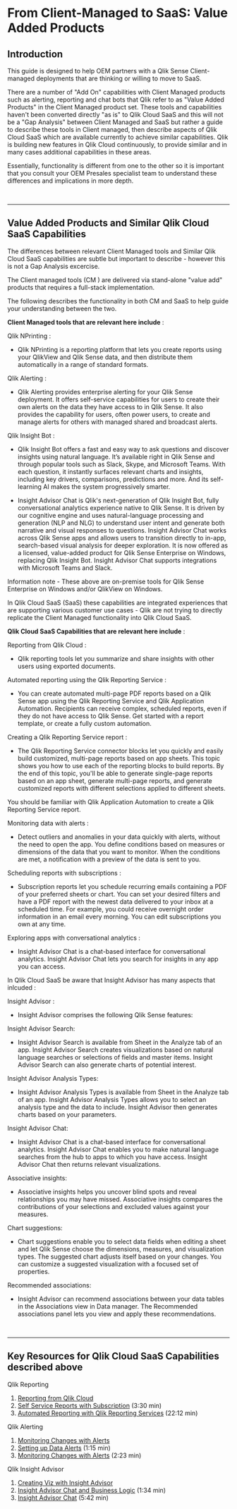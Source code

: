 # From Client-Managed to SaaS: **Value Added Products**

## Introduction
This guide is designed to help OEM partners with a Qlik Sense Client-managed deployments that are thinking or willing to move to SaaS.

There are a number of "Add On" capabilities with Client Managed products such as alerting, reporting and chat bots that Qlik refer to as "Value Added Products" in the Client  Managed product set. These tools and capabilities haven't been converted directly "as is" to Qlik Cloud SaaS and this will not be a "Gap Analysis" between Client Managed and SaaS but rather a guide to describe these tools in Client managed, then describe aspects of Qlik Cloud SaaS which are available currently to achieve similar capabilities. Qlik is building new features in Qlik Cloud continuously, to provide similar and in many cases additional capabilities in these areas.

Essentially, functionality is different from one to the other so it is important that you consult your OEM Presales specialist team to understand these differences and implications in more depth.


&nbsp;
___
## Value Added Products and Similar Qlik Cloud SaaS Capabilities

The differences between relevant Client Managed tools and Similar Qlik Cloud SaaS capabilities are subtle but important to describe - however this is not a Gap Analysis excercise.

The Client managed tools (CM ) are delivered via stand-alone "value add" products that requires a full-stack implementation. 

The following describes the functionality in both CM and SaaS to help guide your understanding between the two.

**Client Managed tools that are relevant here include** :

Qlik NPrinting :

- Qlik NPrinting is a reporting platform that lets you create reports using your QlikView and Qlik Sense data, and then distribute them automatically in a range of standard formats.

Qlik Alerting :

- Qlik Alerting provides enterprise alerting for your Qlik Sense deployment. It offers self-service capabilities for users to create their own alerts on the data they have access to in Qlik Sense. It also provides the capability for users, often power users, to create and manage alerts for others with managed shared and broadcast alerts.

Qlik Insight Bot :

- Qlik Insight Bot offers a fast and easy way to ask questions and discover insights using natural language. It’s available right in Qlik Sense and through popular tools such as Slack, Skype, and Microsoft Teams. With each question, it instantly surfaces relevant charts and insights, including key drivers, comparisons, predictions and more. And its self-learning AI makes the system progressively smarter.

- Insight Advisor Chat is Qlik's next-generation of Qlik Insight Bot, fully conversational analytics experience native to Qlik Sense. It is driven by our cognitive engine and uses natural-language processing and generation (NLP and NLG) to understand user intent and generate both narrative and visual responses to questions. Insight Advisor Chat works across Qlik Sense apps and allows users to transition directly to in-app, search-based visual analysis for deeper exploration. It is now offered as a licensed, value-added product for Qlik Sense Enterprise on Windows, replacing Qlik Insight Bot. Insight Advisor Chat supports integrations with Microsoft Teams and Slack.

Information note - These above are on-premise tools for Qlik Sense Enterprise on Windows and/or QlikView on Windows.

In Qlik Cloud SaaS (SaaS) these capabilities are integrated experiences that are supporting various customer use cases - Qlik are not trying to directly replicate the Client Managed functionality into Qlik Cloud SaaS.



**Qlik Cloud SaaS Capabilities that are relevant here include** :

Reporting from Qlik Cloud :

- Qlik reporting tools let you summarize and share insights with other users using exported documents.

Automated reporting using the Qlik Reporting Service :

- You can create automated multi-page PDF reports based on a Qlik Sense app using the Qlik Reporting Service and Qlik Application Automation. Recipients can receive complex, scheduled reports, even if they do not have access to Qlik Sense. Get started with a report template, or create a fully custom automation.

Creating a Qlik Reporting Service report :

- The Qlik Reporting Service connector blocks let you quickly and easily build customized, multi-page reports based on app sheets. This topic shows you how to use each of the reporting blocks to build reports. By the end of this topic, you'll be able to generate single-page reports based on an app sheet, generate multi-page reports, and generate customized reports with different selections applied to different sheets.

You should be familiar with Qlik Application Automation to create a Qlik Reporting Service report.

Monitoring data with alerts :

- Detect outliers and anomalies in your data quickly with alerts, without the need to open the app. You define conditions based on measures or dimensions of the data that you want to monitor. When the conditions are met, a notification with a preview of the data is sent to you.

Scheduling reports with subscriptions :

- Subscription reports let you schedule recurring emails containing a PDF of your preferred sheets or chart. You can set your desired filters and have a PDF report with the newest data delivered to your inbox at a scheduled time. For example, you could receive overnight order information in an email every morning. You can edit subscriptions you own at any time.


Exploring apps with conversational analytics :

- Insight Advisor Chat is a chat-based interface for conversational analytics. Insight Advisor Chat lets you search for insights in any app you can access.

In Qlik Cloud SaaS be aware that Insight Advisor has many aspects that inlcuded :

Insight Advisor :

- Insight Advisor comprises the following Qlik Sense features:

Insight Advisor Search: 

- Insight Advisor Search is available from Sheet in the Analyze tab of an app. Insight Advisor Search creates visualizations based on natural language searches or selections of fields and master items. Insight Advisor Search can also generate charts of potential interest.

Insight Advisor Analysis Types: 

- Insight Advisor Analysis Types is available from Sheet in the Analyze tab of an app. Insight Advisor Analysis Types allows you to select an analysis type and the data to include. Insight Advisor then generates charts based on your parameters.

Insight Advisor Chat: 

- Insight Advisor Chat is a chat-based interface for conversational analytics. Insight Advisor Chat enables you to make natural language searches from the hub to apps to which you have access. Insight Advisor Chat then returns relevant visualizations.

Associative insights: 

- Associative insights helps you uncover blind spots and reveal relationships you may have missed. Associative insights compares the contributions of your selections and excluded values against your measures.

Chart suggestions: 

- Chart suggestions enable you to select data fields when editing a sheet and let Qlik Sense choose the dimensions, measures, and visualization types. The suggested chart adjusts itself based on your changes. You can customize a suggested visualization with a focused set of properties.

Recommended associations: 

- Insight Advisor can recommend associations between your data tables in the Associations view in Data manager. The Recommended associations panel lets you view and apply these recommendations.


&nbsp;
___
## Key Resources for Qlik Cloud SaaS Capabilities described above


Qlik Reporting

1. [Reporting from Qlik Cloud](https://help.qlik.com/en-US/cloud-services/Subsystems/Hub/Content/Sense_Hub/Reporting/SaaS-reporting-intro.htm)
2. [Self Service Reports with Subscription](https://youtu.be/GydNMmIK4cs) (3:30 min)
3. [Automated Reporting with Qlik Reporting Services](https://youtu.be/tXyuT_1S23o) (22:12 min)

Qlik Alerting

1. [Monitoring Changes with Alerts](https://help.qlik.com/en-US/cloud-services/Subsystems/Hub/Content/Sense_Hub/Alerting/monitoring-changes-with-alerts.htm)
2. [Setting up Data Alerts](https://youtu.be/AbFTcpzvsfc) (1:15 min)
3. [Monitoring Changes with Alerts](https://youtu.be/4nd_02efDCg) (2:23 min)


Qlik Insight Advisor

1. [Creating Viz with Insight Advisor](https://help.qlik.com/en-US/cloud-services/Subsystems/Hub/Content/Sense_Hub/Insights/insight-advisor-create-visualizations.htm)
2. [Insight Advisor Chat and Business Logic](https://youtu.be/PO7GwxfdfFQ) (1:34 min)
3. [Insight Advisor Chat](https://youtu.be/1ewjXxZygBE) (5:42 min)







